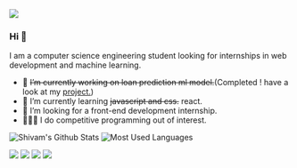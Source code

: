 <img src="https://github.com/shivam23rawat/shivam23rawat/blob/main/Simple%20Forest%20Tumblr%20Banner.png">

### Hi 👋
I am a computer science engineering student looking for internships in web development and machine learning.
- 🔭 ~~I’m currently working on loan prediction ml model.~~(Completed ! have a look at my <a href="https://github.com/shivam23rawat/Home-Loan-Prediction-System">project.</a>)
- 🌱 I’m currently learning ~~javascript and css.~~ react.
- 🤝 I’m looking for a front-end development internship. 
- 👨🏽‍💻 I do competitive programming out of interest.


![Shivam's Github Stats](https://github-readme-stats.vercel.app/api?username=shivam23rawat&count_private=true&show_icons=true&theme=tokyonight&line_height=27)
![Most Used Languages](https://github-readme-stats.vercel.app/api/top-langs/?username=shivam23rawat&hide=css,java,html&theme=tokyonight)

[<img src="https://img.shields.io/badge/linkedin-%230077B5.svg?&style=for-the-badge&logo=linkedin&logoColor=white" />](https://www.linkedin.com/in/shivam23rawat/) [<img src = "https://img.shields.io/badge/gmail-D14836?&style=for-the-badge&logo=gmail&logoColor=white">](https://mailto:shivamrawat2000@gmail.com/) [<img src = "https://img.shields.io/badge/facebook-%231877F2.svg?&style=for-the-badge&logo=facebook&logoColor=white">](https://www.facebook.com/shivamrawat2000)
[<img src = "https://api.iconify.design/simple-icons:codechef.svg">](https://www.codechef.com/users/shivam23rawat)
